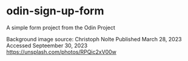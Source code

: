 # odin-sign-up-form

A simple form project from the Odin Project

Background image source:
Christoph Nolte
Published March 28, 2023
Accessed Septeember 30, 2023
https://unsplash.com/photos/RPQic2xV00w
